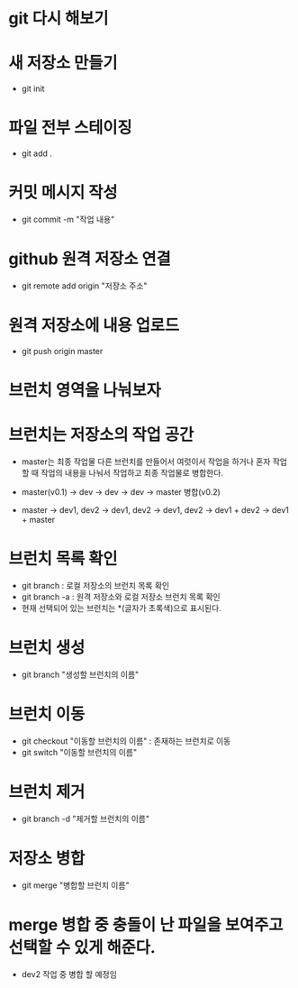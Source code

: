 # git 다시 해보기
# 새 저장소 만들기
- git init

# 파일 전부 스테이징
- git add .

# 커밋 메시지 작성
- git commit -m "작업 내용"

# github 원격 저장소 연결
- git remote add origin "저장소 주소"

# 원격 저장소에 내용 업로드
- git push origin master

# 브런치 영역을 나눠보자

# 브런치는 저장소의 작업 공간
- master는 최종 작업물 다른 브런치를 만들어서 여럿이서 작업을 하거나 혼자 작업할 때 작업의 내용을 나눠서 작업하고 최종 작업물로 병합한다.
- master(v0.1) -> dev -> dev -> dev -> master 병합(v0.2)

- master -> dev1, dev2 -> dev1, dev2 -> dev1, dev2 -> dev1 + dev2 -> dev1 + master

# 브런치 목록 확인
- git branch : 로컬 저장소의 브런치 목록 확인
- git branch -a : 원격 저장소와 로컬 저장소 브런치 목록 확인
- 현재 선택되어 있는 브런치는 *(글자가 초록색)으로 표시된다.

# 브런치 생성
- git branch "생성할 브런치의 이름"

# 브런치 이동
- git checkout "이동할 브런치의 이름" : 존재하는 브런치로 이동
- git switch "이동할 브런치의 이름"

# 브런치 제거
- git branch -d "제거할 브런치의 이름"

# 저장소 병합
- git merge "병합할 브런치 이름"
# merge 병합 중 충돌이 난 파일을 보여주고 선택할 수 있게 해준다.

- dev2 작업 중 병합 할 예정임